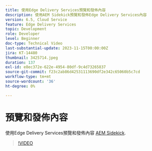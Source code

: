 ```yaml
---
title: 使用Edge Delivery Services預覽和發佈內容
description: 使用AEM Sidekick預覽和發佈Edge Delivery Services內容
version: 6.5, Cloud Service
feature: Edge Delivery Services
topic: Development
role: Developer
level: Beginner
doc-type: Technical Video
last-substantial-update: 2023-11-15T00:00:00Z
jira: KT-14480
thumbnail: 3425714.jpeg
duration: 137
exl-id: e8ec372e-622e-4954-80df-9c4d73265837
source-git-commit: f23c2ab86d42531113690df2e342c65060b5c7cd
workflow-type: tm+mt
source-wordcount: '36'
ht-degree: 0%

---
```


# 預覽和發佈內容

使用Edge Delivery Services預覽和發佈內容 [AEM Sidekick](./sidekick.md).

>[!VIDEO](https://video.tv.adobe.com/v/3425714/?learn=on)
